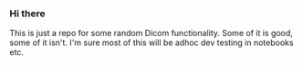 ### Hi there

This is just a repo for some random Dicom functionality. Some of it is good, some of it isn't. I'm sure most of this will be adhoc dev testing in notebooks etc.
